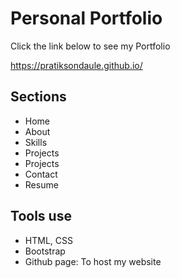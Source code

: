 
# Personal Portfolio

Click the link below to see my Portfolio

https://pratiksondaule.github.io/





## Sections

- Home
- About
- Skills
- Projects
- Projects
- Contact
- Resume

## Tools use

- HTML, CSS
- Bootstrap
- Github page: To host my website



